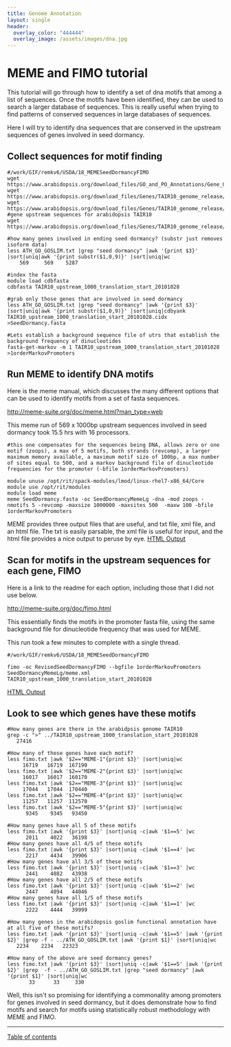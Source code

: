 ```yaml
---
title: Genome Annotation
layout: single
header:
  overlay_color: "444444"
  overlay_image: /assets/images/dna.jpg
---
```


# MEME and FIMO tutorial
This tutorial will go through how to identify a set of dna motifs that among a list of sequences. Once the motifs have been identified, they can be used to search a larger database of sequences.  This is really useful when trying to find patterns of conserved sequences in large databases of sequences.

Here I will try to identify dna sequences that are conserved in the upstream sequences of genes involved in seed dormancy.

## Collect sequences for motif finding
```
#/work/GIF/remkv6/USDA/18_MEMESeedDormancyFIMO
wget https://www.arabidopsis.org/download_files/GO_and_PO_Annotations/Gene_Ontology_Annotations/ATH_GO_GOSLIM.txt
wget https://www.arabidopsis.org/download_files/Genes/TAIR10_genome_release/TAIR10_gff3/TAIR10_GFF3_genes.gff
wget https://www.arabidopsis.org/download_files/Genes/TAIR10_genome_release/TAIR10_chromosome_files/TAIR10_chr_all.fas
#gene upstream sequences for arabidopsis TAIR10
wget https://www.arabidopsis.org/download_files/Genes/TAIR10_genome_release/TAIR10_blastsets/upstream_sequences/TAIR10_upstream_1000_translation_start_20101028

#how many genes involved in ending seed dormancy? (substr just removes isoform data)
less ATH_GO_GOSLIM.txt |grep "seed dormancy" |awk '{print $3}' |sort|uniq|awk '{print substr($1,0,9)}' |sort|uniq|wc
    569     569    5287

#index the fasta
module load cdbfasta
cdbfasta TAIR10_upstream_1000_translation_start_20101028

#grab only those genes that are involved in seed dormancy
less ATH_GO_GOSLIM.txt |grep "seed dormancy" |awk '{print $3}' |sort|uniq|awk '{print substr($1,0,9)}' |sort|uniq|cdbyank TAIR10_upstream_1000_translation_start_20101028.cidx >SeedDormancy.fasta

#Lets establish a background sequence file of utrs that establish the background frequency of dinucleotides
fasta-get-markov -m 1 TAIR10_upstream_1000_translation_start_20101028 >1orderMarkovPromoters
```

## Run MEME to identify DNA motifs

Here is the meme manual, which discusses the many different options that can be used to identify motifs from a set of fasta sequences.

http://meme-suite.org/doc/meme.html?man_type=web

This meme run of 569 x 1000bp upstream sequences involved in seed dormancy took 15.5 hrs with 16 processors.

```
#this one compensates for the sequences being DNA, allows zero or one motif (zoops), a max of 5 motifs, both strands (revcomp), a larger maximum memory available, a maximum motif size of 100bp, a max number of sites equal to 500, and a markov background file of dinucleotide frequencies for the promoter (-bfile 1orderMarkovPromoters)

module unuse /opt/rit/spack-modules/lmod/linux-rhel7-x86_64/Core
module use /opt/rit/modules
module load meme
meme SeedDormancy.fasta -oc SeedDormancyMemeLg -dna -mod zoops -nmotifs 5 -revcomp -maxsize 1000000 -maxsites 500  -maxw 100 -bfile 1orderMarkovPromoters
```
MEME provides three output files that are useful, and txt file, xml file, and an html file.  The txt is easily parsable, the xml file is useful for input, and the html file provides a nice output to peruse by eye.
[HTML Output](https://isugenomics.github.io/bioinformatics-workbook/assets/memeTut.html)
## Scan for motifs in the upstream sequences for each gene, FIMO

Here is a link to the readme for each option, including those that I did not use below.

http://meme-suite.org/doc/fimo.html

This essentially finds the motifs in the promoter fasta file, using the same background file for dinucleotide frequency that was used for MEME.

This run took a few minutes to complete with a single thread.
```
#/work/GIF/remkv6/USDA/18_MEMESeedDormancyFIMO

fimo -oc RevisedSeedDormancyFIMO --bgfile 1orderMarkovPromoters SeedDormancyMemeLg/meme.xml  TAIR10_upstream_1000_translation_start_20101028
```
[HTML Output](https://isugenomics.github.io/bioinformatics-workbook/assets/fimoTut.html)

## Look to see which genes have these motifs
```
#How many genes are there in the arabidpsis genome TAIR10
grep -c ">" ../TAIR10_upstream_1000_translation_start_20101028
   27416

#How many of these genes have each motif?
less fimo.txt |awk '$2=="MEME-1"{print $3}' |sort|uniq|wc
     16719   16719  167190
less fimo.txt |awk '$2=="MEME-2"{print $3}' |sort|uniq|wc
     16017   16017  160170
less fimo.txt |awk '$2=="MEME-3"{print $3}' |sort|uniq|wc
     17044   17044  170440
less fimo.txt |awk '$2=="MEME-4"{print $3}' |sort|uniq|wc
     11257   11257  112570
less fimo.txt |awk '$2=="MEME-5"{print $3}' |sort|uniq|wc
      9345    9345   93450

#How many genes have all 5 of these motifs
less fimo.txt |awk '{print $3}' |sort|uniq -c|awk '$1==5' |wc
      2011    4022   36198
#How many genes have all 4/5 of these motifs
less fimo.txt |awk '{print $3}' |sort|uniq -c|awk '$1==4' |wc
      2217    4434   39906
#How many genes have all 3/5 of these motifs
less fimo.txt |awk '{print $3}' |sort|uniq -c|awk '$1==3' |wc
      2441    4882   43938
#How many genes have all 2/5 of these motifs
less fimo.txt |awk '{print $3}' |sort|uniq -c|awk '$1==2' |wc
      2447    4894   44046
#How many genes have all 1/5 of these motifs      
less fimo.txt |awk '{print $3}' |sort|uniq -c|awk '$1==1' |wc
      2222    4444   39999   

#How many genes in the arabidopsis goslim functional annotation have at all five of these motifs?
less fimo.txt |awk '{print $3}' |sort|uniq -c|awk '$1==5' |awk '{print $2}' |grep -f - ../ATH_GO_GOSLIM.txt |awk '{print $1}' |sort|uniq|wc
   2234    2234   22323

#How many of the above are seed dormancy genes?
less fimo.txt |awk '{print $3}' |sort|uniq -c|awk '$1==5' |awk '{print $2}' |grep  -f - ../ATH_GO_GOSLIM.txt |grep "seed dormancy" |awk '{print $1}' |sort|uniq|wc
       33      33     330

```
Well, this isn't so promising for identifying a commonality among promoters for genes involved in seed dormancy, but it does demonstrate how to find motifs and search for motifs using statistically robust methodology with MEME and FIMO.

---
[Table of contents](annotation_and_assembly_index.md)
